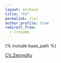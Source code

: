 ```yaml
---
layout: archive
title: "CV"
permalink: /cv/
author_profile: true
redirect_from:
  - /resume
---
```


{% include base_path %}

[CV_ZelongXu](https://ennishsu.github.io/files/CV_ZelongXu.pdf)